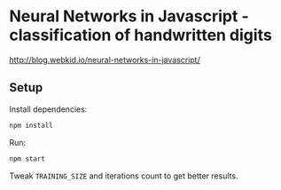 Neural Networks in Javascript - classification of handwritten digits
====================================================================

http://blog.webkid.io/neural-networks-in-javascript/

Setup
------------
Install dependencies:
```sh
npm install
```

Run:
```sh
npm start
```

Tweak `TRAINING_SIZE` and iterations count to get better results.
